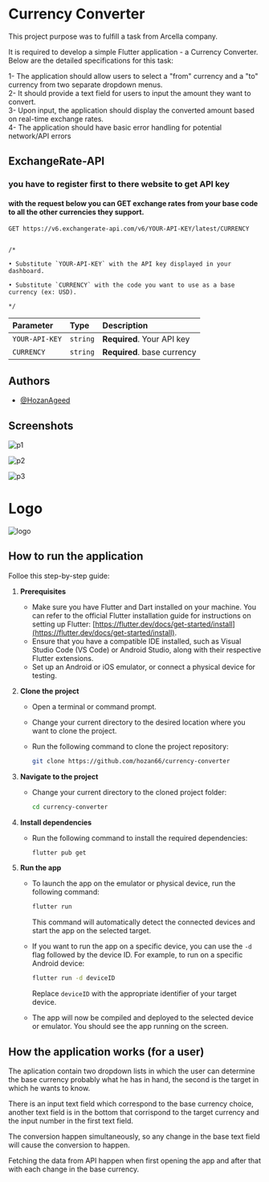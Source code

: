 
# Currency Converter

This project purpose was to fulfill a task from Arcella company.

It is required to develop a simple Flutter application - a Currency Converter. Below are the detailed specifications for this task: 
 
1- The application should allow users to select a "from" currency and a "to" currency from two separate dropdown menus.  
2- It should provide a text field for users to input the amount they want to convert.  
3- Upon input, the application should display the converted amount based on real-time exchange rates.   
4- The application should have basic error handling for potential network/API errors

## ExchangeRate-API
### you have to register first to there website to get API key
#### with the request below you can GET exchange rates from your base code to all the other currencies they support.

```http
GET https://v6.exchangerate-api.com/v6/YOUR-API-KEY/latest/CURRENCY


/*
  
• Substitute `YOUR-API-KEY` with the API key displayed in your dashboard.

• Substitute `CURRENCY` with the code you want to use as a base currency (ex: USD).

*/
```

| Parameter | Type     | Description                |
| :-------- | :------- | :------------------------- |
| `YOUR-API-KEY` | `string` | **Required**. Your API key |
| `CURRENCY` | `string` | **Required**. base currency |





## Authors

- [@HozanAgeed](https://github.com/hozan66)


## Screenshots

![p1](https://github.com/hozan66/currency-converter/assets/57224535/e2f2c2eb-8f3b-40dc-95ea-06b61b1d07e2)

![p2](https://github.com/hozan66/currency-converter/assets/57224535/08f99b3f-50ee-423e-b9ea-bb31fcd59510)

![p3](https://github.com/hozan66/currency-converter/assets/57224535/8b8f5afe-86fe-4240-8188-49c8a8905888)

# Logo

![logo](https://github.com/hozan66/currency-converter/assets/57224535/3a2840d7-f403-424e-a473-f8588af5e4b9)

## How to run the application

Folloe this step-by-step guide:

1. **Prerequisites**
   - Make sure you have Flutter and Dart installed on your machine. You can refer to the official Flutter installation guide for instructions on setting up Flutter: [https://flutter.dev/docs/get-started/install](https://flutter.dev/docs/get-started/install).
   - Ensure that you have a compatible IDE installed, such as Visual Studio Code (VS Code) or Android Studio, along with their respective Flutter extensions.
   - Set up an Android or iOS emulator, or connect a physical device for testing.

2. **Clone the project**
   - Open a terminal or command prompt.
   - Change your current directory to the desired location where you want to clone the project.
   - Run the following command to clone the project repository:

     ```bash
     git clone https://github.com/hozan66/currency-converter
     ```

3. **Navigate to the project**
   - Change your current directory to the cloned project folder:

     ```bash
     cd currency-converter
     ```

4. **Install dependencies**
   - Run the following command to install the required dependencies:

     ```bash
     flutter pub get
     ```

5. **Run the app**
   - To launch the app on the emulator or physical device, run the following command:

     ```bash
     flutter run
     ```

     This command will automatically detect the connected devices and start the app on the selected target.

   - If you want to run the app on a specific device, you can use the `-d` flag followed by the device ID. For example, to run on a specific Android device:

     ```bash
     flutter run -d deviceID
     ```

     Replace `deviceID` with the appropriate identifier of your target device.

   - The app will now be compiled and deployed to the selected device or emulator. You should see the app running on the screen.

## How the application works (for a user)

The aplication contain two dropdown lists in which the user can determine the base currency probably what he has in hand, the second is the target in which he wants to know.

There is an input text field which correspond to the base currency  choice, another text field is in the bottom  that corrispond to the target currency and the input number in the first text field.

The conversion happen simultaneously, so any change in the base text field will cause the conversion to happen.

Fetching the data from API happen when first opening the app and after that with each change in the base currency.
